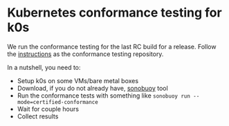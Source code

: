 <!--
SPDX-FileCopyrightText: 2020 k0s authors

SPDX-License-Identifier: CC-BY-SA-4.0
-->

# Kubernetes conformance testing for k0s

We run the conformance testing for the last RC build for a release. Follow the [instructions](https://github.com/cncf/k8s-conformance/blob/master/instructions.md) as the conformance testing repository.

In a nutshell, you need to:

- Setup k0s on some VMs/bare metal boxes
- Download, if you do not already have, [sonobuoy](https://github.com/vmware-tanzu/sonobuoy) tool
- Run the conformance tests with something like `sonobuoy run --mode=certified-conformance`
- Wait for couple hours
- Collect results
